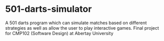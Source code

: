 # 501-darts-simulator
A 501 darts program which can simulate matches based on different strategies as well as allow the user to play interactive games. Final project for CMP102 (Software Design) at Abertay University

